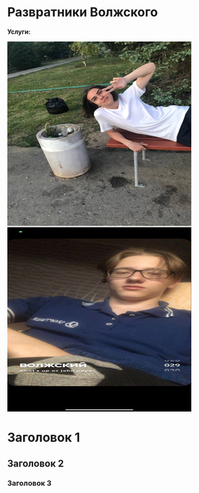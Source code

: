 # Развратники Волжского
<meta charset="utf-8">
<p><strong>Услуги:</strong></p>
<p><img src="photo_2022-09-10_13-25-15.jpg" alt="Фотография 1" width="420" height="420">
<img src="photo_2022-09-10_13-28-27.jpg" alt="Фотография 1" width="420" height="420"></p>
<html>
 <head>
  <meta http-equiv="Content-Type" content="text/html; charset=utf-8">
  <title>Заголовки</title>
 </head>
 <body> 
   <h1>Заголовок 1</h1>
   <h2>Заголовок 2</h2>
   <h3>Заголовок 3</h3>
 </body>
</html>
